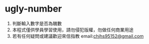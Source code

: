 # ugly-number
1. 判斷輸入數字是否為醜數
2. 本程式僅供學員學習使用，請勿侵犯版權，勿做任何商業用途
3. 若有任何疑問或建議歡迎來信指教 email:chjhs95152@gmail.com
